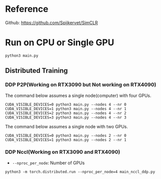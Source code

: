 # Reference
Github: https://github.com/Spijkervet/SimCLR
# Run on CPU or Single GPU
```
python3 main.py
```

## Distributed Training
### DDP P2P(Working on RTX3090 but Not working on RTX4090)  
The command below assumes a single node(computer) with four GPUs.  
```
CUDA_VISIBLE_DEVICES=0 python3 main.py --nodes 4 --nr 0
CUDA_VISIBLE_DEVICES=1 python3 main.py --nodes 4 --nr 1
CUDA_VISIBLE_DEVICES=2 python3 main.py --nodes 4 --nr 2
CUDA_VISIBLE_DEVICES=3 python3 main.py --nodes 4 --nr 3
```
The command below assumes a single node with two GPUs.
```
CUDA_VISIBLE_DEVICES=0 python3 main.py --nodes 2 --nr 0
CUDA_VISIBLE_DEVICES=1 python3 main.py --nodes 2 --nr 1
```

### DDP Nccl(Working on RTX3090 and RTX4090)
  - `--nproc_per_node`: Number of GPUs  
```
python3 -m torch.distributed.run --nproc_per_node=4 main_nccl_ddp.py
```
